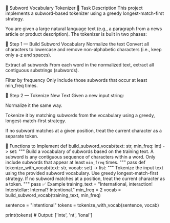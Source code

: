 📘 Subword Vocabulary Tokenizer
🧠 Task Description
This project implements a subword-based tokenizer using a greedy longest-match-first strategy.

You are given a large natural language text (e.g., a paragraph from a news article or product description).
The tokenizer is built in two phases:

📌 Step 1 — Build Subword Vocabulary
Normalize the text
Convert all characters to lowercase and remove non-alphabetic characters (i.e., keep only a-z and spaces).

Extract all subwords
From each word in the normalized text, extract all contiguous substrings (subwords).

Filter by frequency
Only include those subwords that occur at least min_freq times.

📌 Step 2 — Tokenize New Text
Given a new input string:

Normalize it the same way.

Tokenize it by matching subwords from the vocabulary using a greedy, longest-match-first strategy.

If no subword matches at a given position, treat the current character as a separate token.

🧩 Functions to Implement
def build_subword_vocab(text: str, min_freq: int) -> set:
    """
    Build a vocabulary of subwords based on the training text.
    A subword is any contiguous sequence of characters within a word.
    Only include subwords that appear at least `min_freq` times.
    """
    pass
def tokenize_with_vocab(text: str, vocab: set) -> list:
    """
    Tokenize the input text using the provided subword vocabulary.
    Use greedy longest-match-first strategy.
    If no subword matches at a position, treat the current character as a token.
    """
    pass
✅ Example
training_text = "International, interaction! Interstellar: Internal? Intentional."
min_freq = 2
vocab = build_subword_vocab(training_text, min_freq)

sentence = "Intentional"
tokens = tokenize_with_vocab(sentence, vocab)

print(tokens)  # Output: ['inte', 'nt', 'ional']
